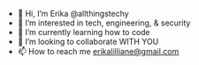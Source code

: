 - 👋 Hi, I’m Erika @allthingstechy
- 👀 I’m interested in tech, engineering, & security
- 🌱 I’m currently learning how to code
- 💞️ I’m looking to collaborate WITH YOU
- 📫 How to reach me erikalilliane@gmail.com
